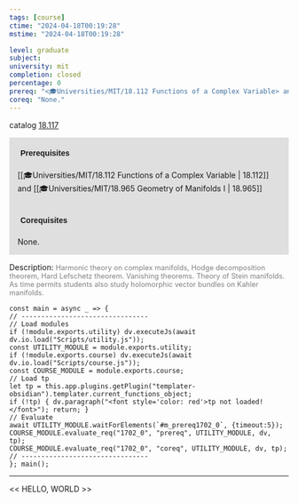 ```yaml
---
tags: [course]
ctime: "2024-04-18T00:19:28"
mstime: "2024-04-18T00:19:28"

level: graduate
subject: 
university: mit
completion: closed
percentage: 0
prereq: "<🎓Universities/MIT/18.112 Functions of a Complex Variable> and <🎓Universities/MIT/18.965 Geometry of Manifolds I>"
coreq: "None."
---
```


catalog [18.117](http://student.mit.edu/catalog/m18a.html#18.117)

<span style="display: block; padding: 15px; background-color: rgb(100, 100, 100, 0.2);"><font id="m_prereq1702_0" style="display: block; font-family: Arial, sans-serif; font-weight: bold; padding: 5px">Prerequisites</font><br><span id="prereq1702_0">[[🎓Universities/MIT/18.112 Functions of a Complex Variable | 18.112]] and [[🎓Universities/MIT/18.965 Geometry of Manifolds I | 18.965]]</span></span>
<span style="display: block; padding: 15px; background-color: rgb(100, 100, 100, 0.2);"><font id="m_coreq1702_0" style="display: block; font-family: Arial, sans-serif; font-weight: bold; padding: 5px">Corequisites</font><br><span id="coreq1702_0">None.</span></span>

<font style="">Description:</font>
<font style="color: grey; font-size: 0.8rem;">Harmonic theory on complex manifolds, Hodge decomposition theorem, Hard Lefschetz theorem. Vanishing theorems. Theory of Stein manifolds. As time permits students also study holomorphic vector bundles on Kahler manifolds.</font>

```dataviewjs
const main = async _ => {
// --------------------------------
// Load modules
if (!module.exports.utility) dv.executeJs(await dv.io.load("Scripts/utility.js"));
const UTILITY_MODULE = module.exports.utility;
if (!module.exports.course) dv.executeJs(await dv.io.load("Scripts/course.js"));
const COURSE_MODULE = module.exports.course;
// Load tp
let tp = this.app.plugins.getPlugin("templater-obsidian").templater.current_functions_object;
if (!tp) { dv.paragraph("<font style='color: red'>tp not loaded!</font>"); return; }
// Evaluate
await UTILITY_MODULE.waitForElements(`#m_prereq1702_0`, {timeout:5});
COURSE_MODULE.evaluate_req("1702_0", "prereq", UTILITY_MODULE, dv, tp);
COURSE_MODULE.evaluate_req("1702_0", "coreq", UTILITY_MODULE, dv, tp);
// --------------------------------
}; main();
```

---

<< HELLO, WORLD >>
